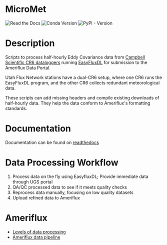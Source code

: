 # MicroMet

![Read the Docs](https://img.shields.io/readthedocs/micromet)
![Conda Version](https://img.shields.io/conda/v/conda-forge/micromet)
![PyPI - Version](https://img.shields.io/pypi/v/micromet)

# Description

Scripts to process half-hourly Eddy Covariance data from [Campbell Scientific CR6 dataloggers](https://www.campbellsci.com/cr6) running [EasyFluxDL](https://www.campbellsci.com/easyflux-dl) for submission to the Ameriflux Data Portal.

Utah Flux Network stations have a dual-CR6 setup, where one CR6 runs the EasyFluxDL program, and the other CR6 collects redundant meteorological data.

These scripts can add missing headers and compile existing downloads of half-hourly data.  They help the data conform to Ameriflux's formatting standards.

# Documentation
Documentation can be found on [readthedocs](https://micromet.readthedocs.io/en/latest/)

# Data Processing Workflow
1. Process data on the fly using EasyfluxDL; Provide immediate data through UGS portal 
2. QA/QC processed data to see if it meets quality checks
3. Reprocess data manually, focusing on low quality datasets
4. Upload refined data to Ameriflux

# Ameriflux
* [Levels of data processing](https://ameriflux.lbl.gov/data/aboutdata/data-processing-levels/)
* [Ameriflux data pipeline](https://ameriflux.lbl.gov/data/data-processing-pipelines/)

